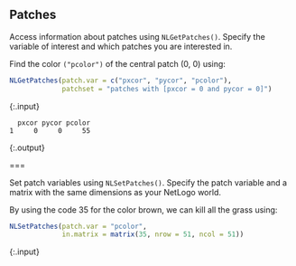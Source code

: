 ---
---

## Patches

Access information about patches using `NLGetPatches()`. Specify the variable of interest and which patches you are interested in. 

Find the color `("pcolor")` of the central patch (0, 0) using:


~~~r
NLGetPatches(patch.var = c("pxcor", "pycor", "pcolor"),
             patchset = "patches with [pxcor = 0 and pycor = 0]")
~~~
{:.input}
~~~
  pxcor pycor pcolor
1     0     0     55
~~~
{:.output}

===

Set patch variables using `NLSetPatches()`. Specify the patch variable and a matrix with the same dimensions as your NetLogo world.

By using the code 35 for the color brown, we can kill all the grass using:


~~~r
NLSetPatches(patch.var = "pcolor", 
             in.matrix = matrix(35, nrow = 51, ncol = 51))
~~~
{:.input}
